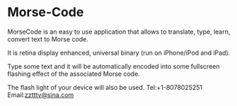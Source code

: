 # Morse-Code
MorseCode is an easy to use application that allows to translate, type, learn, convert text to Morse code.

It is retina display enhanced, universal binary (run on iPhone/iPod and iPad).

Type some text and it will be automatically encoded into some fullscreen flashing effect of the associated Morse code.

The flash light of your device will also be used.
Tel:+1-8078025251
Email:zztttv@sina.com
